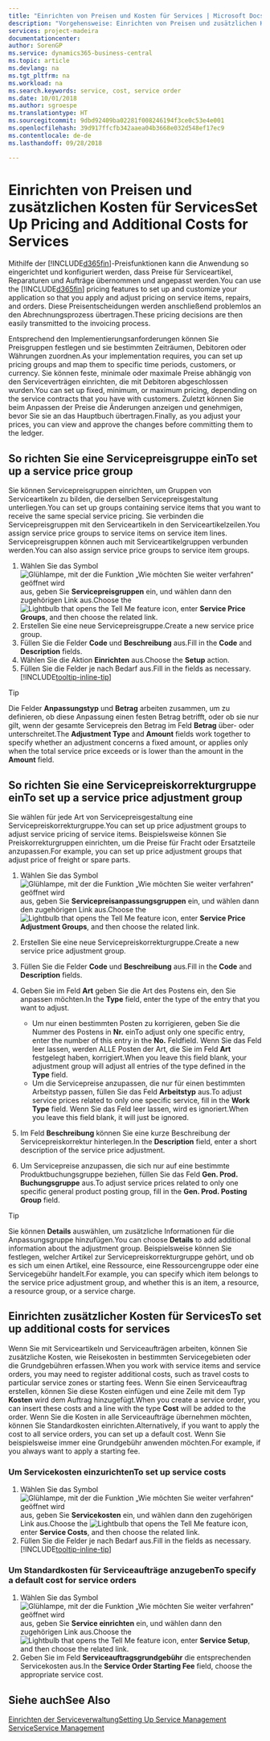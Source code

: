 ```yaml
---
title: "Einrichten von Preisen und Kosten für Services | Microsoft Docs"
description: "Vorgehensweise: Einrichten von Preisen und zusätzlichen Kosten für Services."
services: project-madeira
documentationcenter: 
author: SorenGP
ms.service: dynamics365-business-central
ms.topic: article
ms.devlang: na
ms.tgt_pltfrm: na
ms.workload: na
ms.search.keywords: service, cost, service order
ms.date: 10/01/2018
ms.author: sgroespe
ms.translationtype: HT
ms.sourcegitcommit: 9dbd92409ba02281f008246194f3ce0c53e4e001
ms.openlocfilehash: 39d917ffcfb342aaea04b3668e032d548ef17ec9
ms.contentlocale: de-de
ms.lasthandoff: 09/28/2018

---
```


# <a name="set-up-pricing-and-additional-costs-for-services"></a><span data-ttu-id="8642a-103">Einrichten von Preisen und zusätzlichen Kosten für Services</span><span class="sxs-lookup"><span data-stu-id="8642a-103">Set Up Pricing and Additional Costs for Services</span></span>
<span data-ttu-id="8642a-104">Mithilfe der [!INCLUDE[d365fin](includes/d365fin_md.md)]-Preisfunktionen kann die Anwendung so eingerichtet und konfiguriert werden, dass Preise für Serviceartikel, Reparaturen und Aufträge übernommen und angepasst werden.</span><span class="sxs-lookup"><span data-stu-id="8642a-104">You can use the [!INCLUDE[d365fin](includes/d365fin_md.md)] pricing features to set up and customize your application so that you apply and adjust pricing on service items, repairs, and orders.</span></span> <span data-ttu-id="8642a-105">Diese Preisentscheidungen werden anschließend problemlos an den Abrechnungsprozess übertragen.</span><span class="sxs-lookup"><span data-stu-id="8642a-105">These pricing decisions are then easily transmitted to the invoicing process.</span></span>  
  
<span data-ttu-id="8642a-106">Entsprechend den Implementierungsanforderungen können Sie Preisgruppen festlegen und sie bestimmten Zeiträumen, Debitoren oder Währungen zuordnen.</span><span class="sxs-lookup"><span data-stu-id="8642a-106">As your implementation requires, you can set up pricing groups and map them to specific time periods, customers, or currency.</span></span> <span data-ttu-id="8642a-107">Sie können feste, minimale oder maximale Preise abhängig von den Serviceverträgen einrichten, die mit Debitoren abgeschlossen wurden.</span><span class="sxs-lookup"><span data-stu-id="8642a-107">You can set up fixed, minimum, or maximum pricing, depending on the service contracts that you have with customers.</span></span> <span data-ttu-id="8642a-108">Zuletzt können Sie beim Anpassen der Preise die Änderungen anzeigen und genehmigen, bevor Sie sie an das Hauptbuch übertragen.</span><span class="sxs-lookup"><span data-stu-id="8642a-108">Finally, as you adjust your prices, you can view and approve the changes before committing them to the ledger.</span></span>  

## <a name="to-set-up-a-service-price-group"></a><span data-ttu-id="8642a-109">So richten Sie eine Servicepreisgruppe ein</span><span class="sxs-lookup"><span data-stu-id="8642a-109">To set up a service price group</span></span>
<span data-ttu-id="8642a-110">Sie können Servicepreisgruppen einrichten, um Gruppen von Serviceartikeln zu bilden, die derselben Servicepreisgestaltung unterliegen.</span><span class="sxs-lookup"><span data-stu-id="8642a-110">You can set up groups containing service items that you want to receive the same special service pricing.</span></span> <span data-ttu-id="8642a-111">Sie verbinden die Servicepreisgruppen mit den Serviceartikeln in den Serviceartikelzeilen.</span><span class="sxs-lookup"><span data-stu-id="8642a-111">You assign service price groups to service items on service item lines.</span></span> <span data-ttu-id="8642a-112">Servicepreisgruppen können auch mit Serviceartikelgruppen verbunden werden.</span><span class="sxs-lookup"><span data-stu-id="8642a-112">You can also assign service price groups to service item groups.</span></span>  

1. <span data-ttu-id="8642a-113">Wählen Sie das Symbol ![Glühlampe, mit der die Funktion „Wie möchten Sie weiter verfahren“ geöffnet wird](media/ui-search/search_small.png "Wie möchten Sie weiter verfahren?") aus, geben Sie **Servicepreisgruppen** ein, und wählen dann den zugehörigen Link aus.</span><span class="sxs-lookup"><span data-stu-id="8642a-113">Choose the ![Lightbulb that opens the Tell Me feature](media/ui-search/search_small.png "Tell me what you want to do") icon, enter **Service Price Groups**, and then choose the related link.</span></span>  
2. <span data-ttu-id="8642a-114">Erstellen Sie eine neue Servicepreisgruppe.</span><span class="sxs-lookup"><span data-stu-id="8642a-114">Create a new service price group.</span></span>  
3. <span data-ttu-id="8642a-115">Füllen Sie die Felder **Code** und **Beschreibung** aus.</span><span class="sxs-lookup"><span data-stu-id="8642a-115">Fill in the **Code** and **Description** fields.</span></span>  
4. <span data-ttu-id="8642a-116">Wählen Sie die Aktion **Einrichten** aus.</span><span class="sxs-lookup"><span data-stu-id="8642a-116">Choose the **Setup** action.</span></span>  
2. <span data-ttu-id="8642a-117">Füllen Sie die Felder je nach Bedarf aus.</span><span class="sxs-lookup"><span data-stu-id="8642a-117">Fill in the fields as necessary.</span></span> [!INCLUDE[tooltip-inline-tip](includes/tooltip-inline-tip_md.md)]  

 > [!Tip]
 > <span data-ttu-id="8642a-118">Die Felder **Anpassungstyp** und **Betrag** arbeiten zusammen, um zu definieren, ob diese Anpassung einen festen Betrag betrifft, oder ob sie nur gilt, wenn der gesamte Servicepreis den Betrag im Feld **Betrag** über- oder unterschreitet.</span><span class="sxs-lookup"><span data-stu-id="8642a-118">The **Adjustment Type** and **Amount** fields work together to specify whether an adjustment concerns a fixed amount, or applies only when the total service price exceeds or is lower than the amount in the **Amount** field.</span></span>  

## <a name="to-set-up-a-service-price-adjustment-group"></a><span data-ttu-id="8642a-119">So richten Sie eine Servicepreiskorrekturgruppe ein</span><span class="sxs-lookup"><span data-stu-id="8642a-119">To set up a service price adjustment group</span></span>  
<span data-ttu-id="8642a-120">Sie wählen für jede Art von Servicepreisgestaltung eine Servicepreiskorrekturgruppe.</span><span class="sxs-lookup"><span data-stu-id="8642a-120">You can set up price adjustment groups to adjust service pricing of service items.</span></span> <span data-ttu-id="8642a-121">Beispielsweise können Sie Preiskorrekturgruppen einrichten, um die Preise für Fracht oder Ersatzteile anzupassen.</span><span class="sxs-lookup"><span data-stu-id="8642a-121">For example, you can set up price adjustment groups that adjust price of freight or spare parts.</span></span>  
  
1. <span data-ttu-id="8642a-122">Wählen Sie das Symbol ![Glühlampe, mit der die Funktion „Wie möchten Sie weiter verfahren“ geöffnet wird](media/ui-search/search_small.png "Wie möchten Sie weiter verfahren?") aus, geben Sie **Servicepreisanpassungsgruppen** ein, und wählen dann den zugehörigen Link aus.</span><span class="sxs-lookup"><span data-stu-id="8642a-122">Choose the ![Lightbulb that opens the Tell Me feature](media/ui-search/search_small.png "Tell me what you want to do") icon, enter **Service Price Adjustment Groups**, and then choose the related link.</span></span>  
2. <span data-ttu-id="8642a-123">Erstellen Sie eine neue Servicepreiskorrekturgruppe.</span><span class="sxs-lookup"><span data-stu-id="8642a-123">Create a new service price adjustment group.</span></span>  
3. <span data-ttu-id="8642a-124">Füllen Sie die Felder **Code** und **Beschreibung** aus.</span><span class="sxs-lookup"><span data-stu-id="8642a-124">Fill in the **Code** and **Description** fields.</span></span>  
4. <span data-ttu-id="8642a-125">Geben Sie im Feld **Art** geben Sie die Art des Postens ein, den Sie anpassen möchten.</span><span class="sxs-lookup"><span data-stu-id="8642a-125">In the **Type** field, enter the type of the entry that you want to adjust.</span></span>  
  
    * <span data-ttu-id="8642a-126">Um nur einen bestimmten Posten zu korrigieren, geben Sie die Nummer des Postens in **Nr.** ein</span><span class="sxs-lookup"><span data-stu-id="8642a-126">To adjust only one specific entry, enter the number of this entry in the **No.**</span></span> <span data-ttu-id="8642a-127">Feld</span><span class="sxs-lookup"><span data-stu-id="8642a-127">field.</span></span> <span data-ttu-id="8642a-128">Wenn Sie das Feld leer lassen, werden ALLE Posten der Art, die Sie im Feld **Art** festgelegt haben, korrigiert.</span><span class="sxs-lookup"><span data-stu-id="8642a-128">When you leave this field blank, your adjustment group will adjust all entries of the type defined in the **Type** field.</span></span>  
    * <span data-ttu-id="8642a-129">Um die Servicepreise anzupassen, die nur für einen bestimmten Arbeitstyp passen, füllen Sie das Feld **Arbeitstyp** aus.</span><span class="sxs-lookup"><span data-stu-id="8642a-129">To adjust service prices related to only one specific service, fill in the **Work Type** field.</span></span> <span data-ttu-id="8642a-130">Wenn Sie das Feld leer lassen, wird es ignoriert.</span><span class="sxs-lookup"><span data-stu-id="8642a-130">When you leave this field blank, it will just be ignored.</span></span>  
  
5. <span data-ttu-id="8642a-131">Im Feld **Beschreibung** können Sie eine kurze Beschreibung der Servicepreiskorrektur hinterlegen.</span><span class="sxs-lookup"><span data-stu-id="8642a-131">In the **Description** field, enter a short description of the service price adjustment.</span></span>  
6. <span data-ttu-id="8642a-132">Um Servicepreise anzupassen, die sich nur auf eine bestimmte Produktbuchungsgruppe beziehen, füllen Sie das Feld **Gen. Prod. Buchungsgruppe** aus.</span><span class="sxs-lookup"><span data-stu-id="8642a-132">To adjust service prices related to only one specific general product posting group, fill in the **Gen. Prod. Posting Group** field.</span></span>

> [!Tip]
> <span data-ttu-id="8642a-133">Sie können **Details** auswählen, um zusätzliche Informationen für die Anpassungsgruppe hinzufügen.</span><span class="sxs-lookup"><span data-stu-id="8642a-133">You can choose **Details** to add additional information about the adjustment group.</span></span> <span data-ttu-id="8642a-134">Beispielsweise können Sie festlegen, welcher Artikel zur Servicepreiskorrekturgruppe gehört, und ob es sich um einen Artikel, eine Ressource, eine Ressourcengruppe oder eine Servicegebühr handelt.</span><span class="sxs-lookup"><span data-stu-id="8642a-134">For example, you can specify which item belongs to the service price adjustment group, and whether this is an item, a resource, a resource group, or a service charge.</span></span>  

## <a name="to-set-up-additional-costs-for-services"></a><span data-ttu-id="8642a-135">Einrichten zusätzlicher Kosten für Services</span><span class="sxs-lookup"><span data-stu-id="8642a-135">To set up additional costs for services</span></span>
<span data-ttu-id="8642a-136">Wenn Sie mit Serviceartikeln und Serviceaufträgen arbeiten, können Sie zusätzliche Kosten, wie Reisekosten in bestimmten Servicegebieten oder die Grundgebühren erfassen.</span><span class="sxs-lookup"><span data-stu-id="8642a-136">When you work with service items and service orders, you may need to register additional costs, such as travel costs to particular service zones or starting fees.</span></span> <span data-ttu-id="8642a-137">Wenn Sie einen Serviceauftrag erstellen, können Sie diese Kosten einfügen und eine Zeile mit dem Typ **Kosten** wird dem Auftrag hinzugefügt.</span><span class="sxs-lookup"><span data-stu-id="8642a-137">When you create a service order, you can insert these costs and a line with the type **Cost** will be added to the order.</span></span> <span data-ttu-id="8642a-138">Wenn Sie die Kosten in alle Serviceaufträge übernehmen möchten, können Sie Standardkosten einrichten.</span><span class="sxs-lookup"><span data-stu-id="8642a-138">Alternatively, if you want to apply the cost to all service orders, you can set up a default cost.</span></span> <span data-ttu-id="8642a-139">Wenn Sie beispielsweise immer eine Grundgebühr anwenden möchten.</span><span class="sxs-lookup"><span data-stu-id="8642a-139">For example, if you always want to apply a starting fee.</span></span>
  
### <a name="to-set-up-service-costs"></a><span data-ttu-id="8642a-140">Um Servicekosten einzurichten</span><span class="sxs-lookup"><span data-stu-id="8642a-140">To set up service costs</span></span>
1. <span data-ttu-id="8642a-141">Wählen Sie das Symbol ![Glühlampe, mit der die Funktion „Wie möchten Sie weiter verfahren“ geöffnet wird](media/ui-search/search_small.png "Wie möchten Sie weiter verfahren?") aus, geben Sie **Servicekosten** ein, und wählen dann den zugehörigen Link aus.</span><span class="sxs-lookup"><span data-stu-id="8642a-141">Choose the ![Lightbulb that opens the Tell Me feature](media/ui-search/search_small.png "Tell me what you want to do") icon, enter **Service Costs**, and then choose the related link.</span></span> 
2. <span data-ttu-id="8642a-142">Füllen Sie die Felder je nach Bedarf aus.</span><span class="sxs-lookup"><span data-stu-id="8642a-142">Fill in the fields as necessary.</span></span> [!INCLUDE[tooltip-inline-tip](includes/tooltip-inline-tip_md.md)]  

### <a name="to-specify-a-default-cost-for-service-orders"></a><span data-ttu-id="8642a-143">Um Standardkosten für Serviceaufträge anzugeben</span><span class="sxs-lookup"><span data-stu-id="8642a-143">To specify a default cost for service orders</span></span>
1. <span data-ttu-id="8642a-144">Wählen Sie das Symbol ![Glühlampe, mit der die Funktion „Wie möchten Sie weiter verfahren“ geöffnet wird](media/ui-search/search_small.png "Wie möchten Sie weiter verfahren?") aus, geben Sie **Service einrichten** ein, und wählen dann den zugehörigen Link aus.</span><span class="sxs-lookup"><span data-stu-id="8642a-144">Choose the ![Lightbulb that opens the Tell Me feature](media/ui-search/search_small.png "Tell me what you want to do") icon, enter **Service Setup**, and then choose the related link.</span></span> 
2. <span data-ttu-id="8642a-145">Geben Sie im Feld **Serviceauftragsgrundgebühr** die entsprechenden Servicekosten aus.</span><span class="sxs-lookup"><span data-stu-id="8642a-145">In the **Service Order Starting Fee** field, choose the appropriate service cost.</span></span>

## <a name="see-also"></a><span data-ttu-id="8642a-146">Siehe auch</span><span class="sxs-lookup"><span data-stu-id="8642a-146">See Also</span></span>
[<span data-ttu-id="8642a-147">Einrichten der Serviceverwaltung</span><span class="sxs-lookup"><span data-stu-id="8642a-147">Setting Up Service Management</span></span>](service-setup-service.md)  
[<span data-ttu-id="8642a-148">Service</span><span class="sxs-lookup"><span data-stu-id="8642a-148">Service Management</span></span>](service-service.md)  

